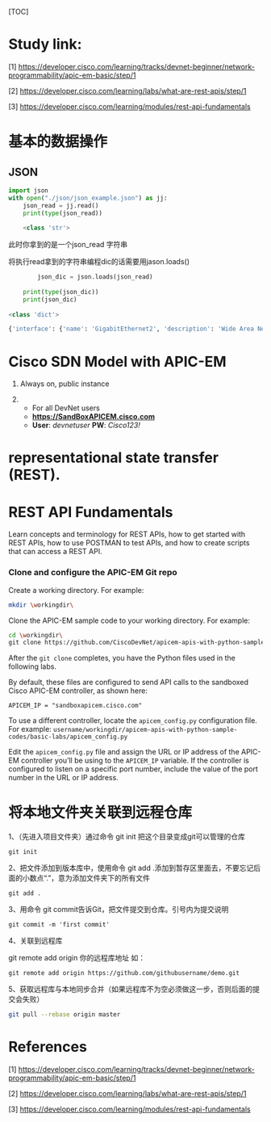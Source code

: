 [TOC]

# Study link:

[1] https://developer.cisco.com/learning/tracks/devnet-beginner/network-programmability/apic-em-basic/step/1

[2] https://developer.cisco.com/learning/labs/what-are-rest-apis/step/1

[3] https://developer.cisco.com/learning/modules/rest-api-fundamentals

# 基本的数据操作

## JSON

```python
import json
with open("./json/json_example.json") as jj:
    json_read = jj.read()
    print(type(json_read))
    
    <class 'str'>
```

此时你拿到的是一个json_read 字符串

将执行read拿到的字符串编程dic的话需要用jason.loads()

```python
		json_dic = json.loads(json_read)
  
    print(type(json_dic))
    print(json_dic)
    
<class 'dict'>

{'interface': {'name': 'GigabitEthernet2', 'description': 'Wide Area Network', 'enabled': True, 'ipv4': {'address': [{'ip': '172.16.0.2', 'netmask': '255.255.255.0'}]}}}
```













# Cisco SDN Model with APIC-EM



1. Always on, public instance

2. - For all DevNet users
   - **https://SandBoxAPICEM.cisco.com**
   - **User**: *devnetuser* **PW**: *Cisco123!*

# representational state transfer (REST).









# REST API Fundamentals

Learn concepts and terminology for REST APIs, how to get started with REST APIs, how to use POSTMAN to test APIs, and how to create scripts that can access a REST API.



### Clone and configure the APIC-EM Git repo

Create a working directory. For example:

```bash
mkdir \workingdir\
```

Clone the APIC-EM sample code to your working directory. For example:

```bash
cd \workingdir\
git clone https://github.com/CiscoDevNet/apicem-apis-with-python-sample-codes
```

After the `git clone` completes, you have the Python files used in the following labs.

By default, these files are configured to send API calls to the sandboxed Cisco APIC-EM controller, as shown here:

```
APICEM_IP = "sandboxapicem.cisco.com"
```

To use a different controller, locate the `apicem_config.py` configuration file. For example: `username/workingdir/apicem-apis-with-python-sample-codes/basic-labs/apicem_config.py`

Edit the `apicem_config.py` file and assign the URL or IP address of the APIC-EM controller you’ll be using to the `APICEM_IP` variable. If the controller is configured to listen on a specific port number, include the value of the port number in the URL or IP address.























# 将本地文件夹关联到远程仓库

1、（先进入项目文件夹）通过命令 git init 把这个目录变成git可以管理的仓库

```
git init
```

2、把文件添加到版本库中，使用命令 git add .添加到暂存区里面去，不要忘记后面的小数点“.”，意为添加文件夹下的所有文件

```
git add .
```

3、用命令 git commit告诉Git，把文件提交到仓库。引号内为提交说明

```
git commit -m 'first commit'
```

4、关联到远程库

git remote add origin 你的远程库地址
如：

```
git remote add origin https://github.com/githubusername/demo.git
```

5、获取远程库与本地同步合并（如果远程库不为空必须做这一步，否则后面的提交会失败）

```bash
git pull --rebase origin master
```

# References

[1] https://developer.cisco.com/learning/tracks/devnet-beginner/network-programmability/apic-em-basic/step/1

[2] https://developer.cisco.com/learning/labs/what-are-rest-apis/step/1

[3] https://developer.cisco.com/learning/modules/rest-api-fundamentals

